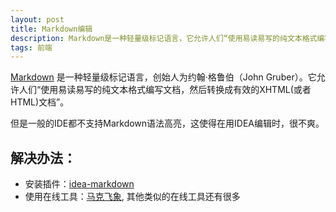 ```yaml
---
layout: post
title: Markdown编辑
description: Markdown是一种轻量级标记语言，它允许人们“使用易读易写的纯文本格式编写文档，然后转换成有效的XHTML(或者HTML)文档”。
tags: 前端
---
```


[Markdown](http://zh.wikipedia.com/wiki/Markdown) 是一种轻量级标记语言，创始人为约翰·格鲁伯（John Gruber）。它允许人们“使用易读易写的纯文本格式编写文档，然后转换成有效的XHTML(或者HTML)文档”。

但是一般的IDE都不支持Markdown语法高亮，这使得在用IDEA编辑时，很不爽。

## 解决办法：

* 安装插件：[idea-markdown](https://plugins.jetbrains.com/plugin/5970?pr=phpStorm)
* 使用在线工具：[马克飞象](http://maxiang.info/), 其他类似的在线工具还有很多